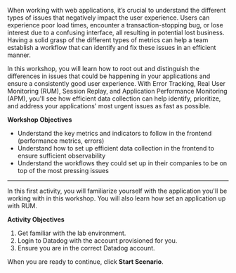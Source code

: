 When working with web applications, it’s crucial to understand the different types of issues that negatively impact the user experience. Users can experience poor load times, encounter a transaction-stopping bug, or lose interest due to a confusing interface, all resulting in potential lost business. Having a solid grasp of the different types of metrics can help a team establish a workflow that can identify and fix these issues in an efficient manner. 

In this workshop, you will learn how to root out and distinguish the differences in issues that could be happening in your applications and ensure a consistently good user experience. With Error Tracking, Real User Monitoring (RUM), Session Replay, and Application Performance Monitoring (APM), you'll see how efficient data collection can help identify, prioritize, and address your applications' most urgent issues as fast as possible.

**Workshop Objectives**
* Understand the key metrics and indicators to follow in the frontend (performance metrics, errors)
* Understand how to set up efficient data collection in the frontend to ensure sufficient observability
* Understand the workflows they could set up in their companies to be on top of the most pressing issues

---

In this first activity, you will familiarize yourself with the application you'll be working with in this workshop. You will also learn how set an application up with RUM.

**Activity Objectives**
1. Get familiar with the lab environment.
2. Login to Datadog with the account provisioned for you.
3. Ensure you are in the correct Datadog account.

When you are ready to continue, click **Start Scenario**.